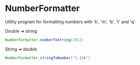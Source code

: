 # NumberFormatter
Utility program for formatting numbers with 'k', 'm', 'b', 't' and 'q'

Double ➔ string
```java
NumberFormatter.numberToString(1012)
```

String ➔ double
```java
NumberFormatter.stringToNumber("1.12k")
```